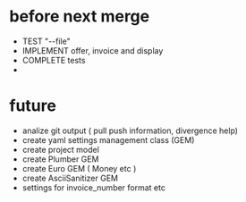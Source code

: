 # before next merge
* TEST "--file"
* IMPLEMENT offer, invoice and display
* COMPLETE tests
*


# future

* analize git output ( pull push information, divergence help)
* create yaml settings management class (GEM)
* create project model
* create Plumber GEM
* create Euro GEM ( Money etc )
* create AsciiSanitizer GEM
* settings for invoice_number format etc
